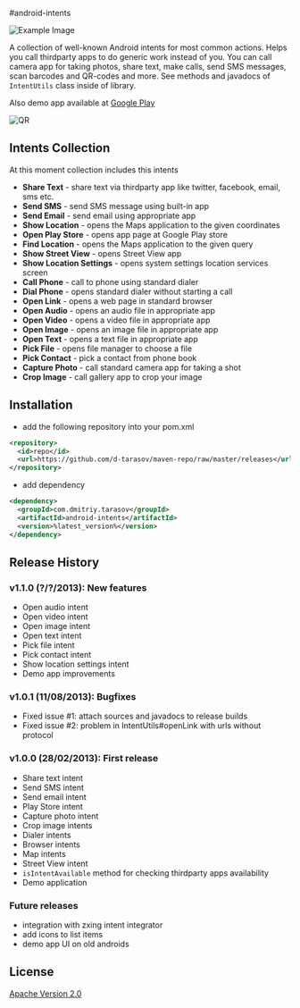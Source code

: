 #android-intents

![Example Image][1]

A collection of well-known Android intents for most common actions. 
Helps you call thirdparty apps to do generic work instead of you. 
You can call camera app for taking photos, share text, make calls, 
send SMS messages, scan barcodes and QR-codes and more. See methods 
and javadocs of `IntentUtils` class inside of library.

Also demo app available at [Google Play](https://play.google.com/store/apps/details?id=com.dmitriy.tarasov.android.intents.demo)

![QR][2]


## Intents Collection

At this moment collection includes this intents

- **Share Text** - share text via thirdparty app like twitter, facebook, email, sms etc.
- **Send SMS** - send SMS message using built-in app
- **Send Email** - send email using appropriate app
- **Show Location** - opens the Maps application to the given coordinates
- **Open Play Store** - opens app page at Google Play store
- **Find Location** - opens the Maps application to the given query
- **Show Street View** - opens Street View app
- **Show Location Settings** - opens system settings location services screen
- **Call Phone** - call to phone using standard dialer
- **Dial Phone** - opens standard dialer without starting a call
- **Open Link** - opens a web page in standard browser
- **Open Audio** - opens an audio file in appropriate app
- **Open Video** - opens a video file in appropriate app
- **Open Image** - opens an image file in appropriate app
- **Open Text** - opens a text file in appropriate app
- **Pick File** - opens file manager to choose a file
- **Pick Contact** - pick a contact from phone book
- **Capture Photo** - call standard camera app for taking a shot
- **Crop Image** - call gallery app to crop your image

## Installation
- add the following repository into your pom.xml

```xml
<repository>
  <id>repo</id>
  <url>https://github.com/d-tarasov/maven-repo/raw/master/releases</url>
</repository>
```

- add dependency

```xml
<dependency>
  <groupId>com.dmitriy.tarasov</groupId>
  <artifactId>android-intents</artifactId>
  <version>%latest_version%</version>
</dependency>
```

## Release History

### v1.1.0 (?/?/2013): New features
- Open audio intent
- Open video intent
- Open image intent
- Open text intent
- Pick file intent
- Pick contact intent
- Show location settings intent
- Demo app improvements

### v1.0.1 (11/08/2013): Bugfixes
- Fixed issue #1: attach sources and javadocs to release builds
- Fixed issue #2: problem in IntentUtils#openLink with urls without protocol

### v1.0.0 (28/02/2013): First release
- Share text intent
- Send SMS intent
- Send email intent
- Play Store intent
- Capture photo intent
- Crop image intents
- Dialer intents
- Browser intents
- Map intents
- Street View intent
- `isIntentAvailable` method for checking thirdparty apps availability
- Demo application

### Future releases
- integration with zxing intent integrator
- add icons to list items
- demo app UI on old androids

License
-----
[Apache Version 2.0](http://www.apache.org/licenses/LICENSE-2.0.html)




[1]: https://raw.github.com/d-tarasov/android-intents/master/logo.png
[2]: https://raw.github.com/d-tarasov/android-intents/master/qr.png